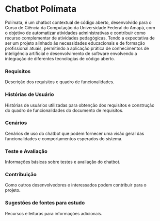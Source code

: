 # Chatbot Polímata
Polímata, é um chatbot contextual de código aberto, desenvolvido para o Curso de Ciência da Computação da Universidade Federal do Amapá, com o objetivo de automatizar atividades administrativas e contribuir como recurso complementar de atividades pedagógicas. Tendo a expectativa de ser um projeto alinhado às necessidades educacionais e de formação profissional atuais, permitindo a aplicação prática de conhecimentos de inteligência artificial e desenvolvimento de software envolvendo a integração de diferentes tecnologias de código aberto.

### Requisitos
Descrição dos requisitos e quadro de funcionalidades.

### Histórias de Usuário
Histórias de usuários utilizadas para obtenção dos requisitos e construção do quadro de funcionalidades do documento de
requisitos.

### Cenários
Cenários de uso do chatbot que podem fornecer uma visão geral das funcionalidades e comportamentos esperados do sistema.

### Teste e Avaliação
Informações básicas sobre testes e avaliação do chatbot.

### Contribuição
Como outros desenvolvedores e interessados podem contribuir para o projeto.

### Sugestões de fontes para estudo
Recursos e leituras para informações adicionais.